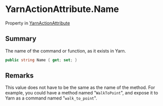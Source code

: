 # YarnActionAttribute.Name

Property in [YarnActionAttribute](/api/csharp/yarn.unity.yarnactionattribute.md)

## Summary


The name of the command or function, as it exists in Yarn.


```csharp
public string Name { get; set; }
```

## Remarks


This value does not have to be the same as the name of the
method. For example, you could have a method named
"`WalkToPoint`", and expose it to Yarn as a command named
"`walk_to_point`".


